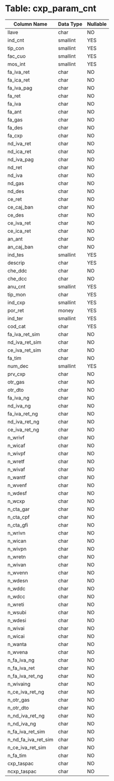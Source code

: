 # Table: cxp_param_cnt

| Column Name | Data Type | Nullable |
|-------------|-----------|----------|
| llave | char | NO |
| ind_cnt | smallint | YES |
| tip_con | smallint | YES |
| fac_cuo | smallint | YES |
| mos_int | smallint | YES |
| fa_iva_ret | char | NO |
| fa_ica_ret | char | NO |
| fa_iva_pag | char | NO |
| fa_ret | char | NO |
| fa_iva | char | NO |
| fa_ant | char | NO |
| fa_gas | char | NO |
| fa_des | char | NO |
| fa_cxp | char | NO |
| nd_iva_ret | char | NO |
| nd_ica_ret | char | NO |
| nd_iva_pag | char | NO |
| nd_ret | char | NO |
| nd_iva | char | NO |
| nd_gas | char | NO |
| nd_des | char | NO |
| ce_ret | char | NO |
| ce_caj_ban | char | NO |
| ce_des | char | NO |
| ce_iva_ret | char | NO |
| ce_ica_ret | char | NO |
| an_ant | char | NO |
| an_caj_ban | char | NO |
| ind_tes | smallint | YES |
| descrip | char | YES |
| che_ddc | char | NO |
| che_dcc | char | NO |
| anu_cnt | smallint | YES |
| tip_mon | char | YES |
| ind_cxp | smallint | YES |
| por_ret | money | YES |
| ind_ter | smallint | YES |
| cod_cat | char | YES |
| fa_iva_ret_sim | char | NO |
| nd_iva_ret_sim | char | NO |
| ce_iva_ret_sim | char | NO |
| fa_tim | char | NO |
| num_dec | smallint | YES |
| prv_cxp | char | NO |
| otr_gas | char | NO |
| otr_dto | char | NO |
| fa_iva_ng | char | NO |
| nd_iva_ng | char | NO |
| fa_iva_ret_ng | char | NO |
| nd_iva_ret_ng | char | NO |
| ce_iva_ret_ng | char | NO |
| n_wrivf | char | NO |
| n_wicaf | char | NO |
| n_wivpf | char | NO |
| n_wretf | char | NO |
| n_wivaf | char | NO |
| n_wantf | char | NO |
| n_wvenf | char | NO |
| n_wdesf | char | NO |
| n_wcxp | char | NO |
| n_cta_gar | char | NO |
| n_cta_cpf | char | NO |
| n_cta_gfi | char | NO |
| n_wrivn | char | NO |
| n_wican | char | NO |
| n_wivpn | char | NO |
| n_wretn | char | NO |
| n_wivan | char | NO |
| n_wvenn | char | NO |
| n_wdesn | char | NO |
| n_wddc | char | NO |
| n_wdcc | char | NO |
| n_wreti | char | NO |
| n_wsubi | char | NO |
| n_wdesi | char | NO |
| n_wivai | char | NO |
| n_wicai | char | NO |
| n_wanta | char | NO |
| n_wvena | char | NO |
| n_fa_iva_ng | char | NO |
| n_fa_iva_ret | char | NO |
| n_fa_iva_ret_ng | char | NO |
| n_wivaing | char | NO |
| n_ce_iva_ret_ng | char | NO |
| n_otr_gas | char | NO |
| n_otr_dto | char | NO |
| n_nd_iva_ret_ng | char | NO |
| n_nd_iva_ng | char | NO |
| n_fa_iva_ret_sim | char | NO |
| n_nd_fa_iva_ret_sim | char | NO |
| n_ce_iva_ret_sim | char | NO |
| n_fa_tim | char | NO |
| cxp_taspac | char | NO |
| ncxp_taspac | char | NO |
